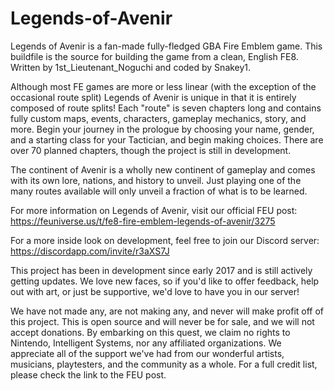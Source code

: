 # Legends-of-Avenir
Legends of Avenir is a fan-made fully-fledged GBA Fire Emblem game. This buildfile is the source for building the game from a clean, English FE8. Written by 1st_Lieutenant_Noguchi and coded by Snakey1.

Although most FE games are more or less linear (with the exception of the occasional route split) Legends of Avenir is unique in that it is entirely composed of route splits! Each "route" is seven chapters long and contains fully custom maps, events, characters, gameplay mechanics, story, and more. Begin your journey in the prologue by choosing your name, gender, and a starting class for your Tactician, and begin making choices. There are over 70 planned chapters, though the project is still in development.

The continent of Avenir is a wholly new continent of gameplay and comes with its own lore, nations, and history to unveil. Just playing one of the many routes available will only unveil a fraction of what is to be learned.

For more information on Legends of Avenir, visit our official FEU post: https://feuniverse.us/t/fe8-fire-emblem-legends-of-avenir/3275

For a more inside look on development, feel free to join our Discord server: https://discordapp.com/invite/r3aXS7J

This project has been in development since early 2017 and is still actively getting updates. We love new faces, so if you'd like to offer feedback, help out with art, or just be supportive, we'd love to have you in our server!

We have not made any, are not making any, and never will make profit off of this project. This is open source and will never be for sale, and we will not accept donations. By embarking on this quest, we claim no rights to Nintendo, Intelligent Systems, nor any affiliated organizations. We appreciate all of the support we've had from our wonderful artists, musicians, playtesters, and the community as a whole. For a full credit list, please check the link to the FEU post.
